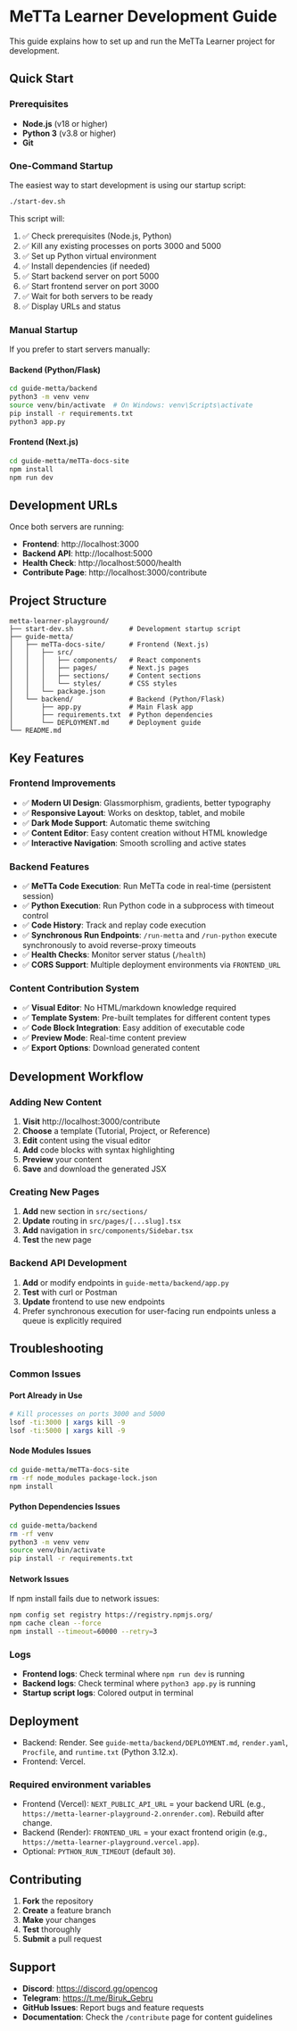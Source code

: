 # MeTTa Learner Development Guide

This guide explains how to set up and run the MeTTa Learner project for development.

## Quick Start

### Prerequisites

- **Node.js** (v18 or higher)
- **Python 3** (v3.8 or higher)
- **Git**

### One-Command Startup

The easiest way to start development is using our startup script:

```bash
./start-dev.sh
```

This script will:
1. ✅ Check prerequisites (Node.js, Python)
2. ✅ Kill any existing processes on ports 3000 and 5000
3. ✅ Set up Python virtual environment
4. ✅ Install dependencies (if needed)
5. ✅ Start backend server on port 5000
6. ✅ Start frontend server on port 3000
7. ✅ Wait for both servers to be ready
8. ✅ Display URLs and status

### Manual Startup

If you prefer to start servers manually:

#### Backend (Python/Flask)
```bash
cd guide-metta/backend
python3 -m venv venv
source venv/bin/activate  # On Windows: venv\Scripts\activate
pip install -r requirements.txt
python3 app.py
```

#### Frontend (Next.js)
```bash
cd guide-metta/meTTa-docs-site
npm install
npm run dev
```

## Development URLs

Once both servers are running:

- **Frontend**: http://localhost:3000
- **Backend API**: http://localhost:5000
- **Health Check**: http://localhost:5000/health
- **Contribute Page**: http://localhost:3000/contribute

## Project Structure

```
metta-learner-playground/
├── start-dev.sh              # Development startup script
├── guide-metta/
│   ├── meTTa-docs-site/      # Frontend (Next.js)
│   │   ├── src/
│   │   │   ├── components/   # React components
│   │   │   ├── pages/        # Next.js pages
│   │   │   ├── sections/     # Content sections
│   │   │   └── styles/       # CSS styles
│   │   └── package.json
│   └── backend/              # Backend (Python/Flask)
│       ├── app.py            # Main Flask app
│       ├── requirements.txt  # Python dependencies
│       └── DEPLOYMENT.md     # Deployment guide
└── README.md
```

## Key Features

### Frontend Improvements
- ✅ **Modern UI Design**: Glassmorphism, gradients, better typography
- ✅ **Responsive Layout**: Works on desktop, tablet, and mobile
- ✅ **Dark Mode Support**: Automatic theme switching
- ✅ **Content Editor**: Easy content creation without HTML knowledge
- ✅ **Interactive Navigation**: Smooth scrolling and active states

### Backend Features
- ✅ **MeTTa Code Execution**: Run MeTTa code in real-time (persistent session)
- ✅ **Python Execution**: Run Python code in a subprocess with timeout control
- ✅ **Code History**: Track and replay code execution
- ✅ **Synchronous Run Endpoints**: `/run-metta` and `/run-python` execute synchronously to avoid reverse-proxy timeouts
- ✅ **Health Checks**: Monitor server status (`/health`)
- ✅ **CORS Support**: Multiple deployment environments via `FRONTEND_URL`

### Content Contribution System
- ✅ **Visual Editor**: No HTML/markdown knowledge required
- ✅ **Template System**: Pre-built templates for different content types
- ✅ **Code Block Integration**: Easy addition of executable code
- ✅ **Preview Mode**: Real-time content preview
- ✅ **Export Options**: Download generated content

## Development Workflow

### Adding New Content

1. **Visit** http://localhost:3000/contribute
2. **Choose** a template (Tutorial, Project, or Reference)
3. **Edit** content using the visual editor
4. **Add** code blocks with syntax highlighting
5. **Preview** your content
6. **Save** and download the generated JSX

### Creating New Pages

1. **Add** new section in `src/sections/`
2. **Update** routing in `src/pages/[...slug].tsx`
3. **Add** navigation in `src/components/Sidebar.tsx`
4. **Test** the new page

### Backend API Development

1. **Add** or modify endpoints in `guide-metta/backend/app.py`
2. **Test** with curl or Postman
3. **Update** frontend to use new endpoints
4. Prefer synchronous execution for user-facing run endpoints unless a queue is explicitly required

## Troubleshooting

### Common Issues

#### Port Already in Use
```bash
# Kill processes on ports 3000 and 5000
lsof -ti:3000 | xargs kill -9
lsof -ti:5000 | xargs kill -9
```

#### Node Modules Issues
```bash
cd guide-metta/meTTa-docs-site
rm -rf node_modules package-lock.json
npm install
```

#### Python Dependencies Issues
```bash
cd guide-metta/backend
rm -rf venv
python3 -m venv venv
source venv/bin/activate
pip install -r requirements.txt
```

#### Network Issues
If npm install fails due to network issues:
```bash
npm config set registry https://registry.npmjs.org/
npm cache clean --force
npm install --timeout=60000 --retry=3
```

### Logs

- **Frontend logs**: Check terminal where `npm run dev` is running
- **Backend logs**: Check terminal where `python3 app.py` is running
- **Startup script logs**: Colored output in terminal

## Deployment

- Backend: Render. See `guide-metta/backend/DEPLOYMENT.md`, `render.yaml`, `Procfile`, and `runtime.txt` (Python 3.12.x).
- Frontend: Vercel.

### Required environment variables
- Frontend (Vercel): `NEXT_PUBLIC_API_URL` = your backend URL (e.g., `https://metta-learner-playground-2.onrender.com`). Rebuild after change.
- Backend (Render): `FRONTEND_URL` = your exact frontend origin (e.g., `https://metta-learner-playground.vercel.app`).
- Optional: `PYTHON_RUN_TIMEOUT` (default `30`).

## Contributing

1. **Fork** the repository
2. **Create** a feature branch
3. **Make** your changes
4. **Test** thoroughly
5. **Submit** a pull request

## Support

- **Discord**: https://discord.gg/opencog
- **Telegram**: https://t.me/Biruk_Gebru
- **GitHub Issues**: Report bugs and feature requests
- **Documentation**: Check the `/contribute` page for content guidelines